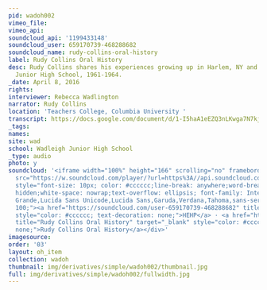 ```yaml
---
pid: wadoh002
vimeo_file:
vimeo_api:
soundcloud_api: '1199433148'
soundcloud_user: 659170739-468288682
soundcloud_name: rudy-collins-oral-history
label: Rudy Collins Oral History
desc: Rudy Collins shares his experiences growing up in Harlem, NY and attending Wadleigh
  Junior High School, 1961-1964.
_date: April 8, 2016
rights:
interviewer: Rebecca Wadlington
narrator: Rudy Collins
location: 'Teachers College, Columbia University '
transcript: https://docs.google.com/document/d/1-I5haA1eEZQ3nLKwga7N7kjw2x4nT76gqeTQRyBNwuw/edit?usp=sharing
_tags:
names:
site: wad
school: Wadleigh Junior High School
_type: audio
photo: y
soundcloud: '<iframe width="100%" height="166" scrolling="no" frameborder="no" allow="autoplay"
  src="https://w.soundcloud.com/player/?url=https%3A//api.soundcloud.com/tracks/1199433148%3Fsecret_token%3Ds-o3Up5tHD5tz&color=%23090808&auto_play=false&hide_related=true&show_comments=false&show_user=true&show_reposts=false&show_teaser=false"></iframe><div
  style="font-size: 10px; color: #cccccc;line-break: anywhere;word-break: normal;overflow:
  hidden;white-space: nowrap;text-overflow: ellipsis; font-family: Interstate,Lucida
  Grande,Lucida Sans Unicode,Lucida Sans,Garuda,Verdana,Tahoma,sans-serif;font-weight:
  100;"><a href="https://soundcloud.com/user-659170739-468288682" title="HEHP" target="_blank"
  style="color: #cccccc; text-decoration: none;">HEHP</a> · <a href="https://soundcloud.com/user-659170739-468288682/rudy-collins-oral-history/s-o3Up5tHD5tz"
  title="Rudy Collins Oral History" target="_blank" style="color: #cccccc; text-decoration:
  none;">Rudy Collins Oral History</a></div>'
imagesource:
order: '03'
layout: oh_item
collection: wadoh
thumbnail: img/derivatives/simple/wadoh002/thumbnail.jpg
full: img/derivatives/simple/wadoh002/fullwidth.jpg
---
```

